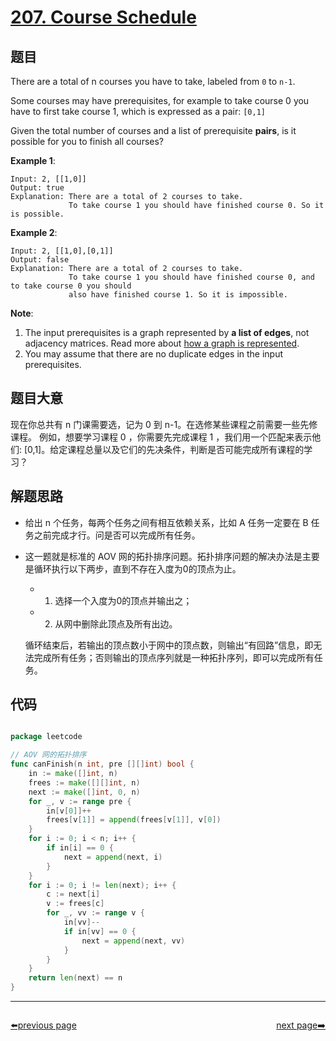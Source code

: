 # [207. Course Schedule](https://leetcode.com/problems/course-schedule/)

## 题目

There are a total of n courses you have to take, labeled from `0` to `n-1`.

Some courses may have prerequisites, for example to take course 0 you have to first take course 1, which is expressed as a pair: `[0,1]`

Given the total number of courses and a list of prerequisite **pairs**, is it possible for you to finish all courses?

**Example 1**:

    Input: 2, [[1,0]] 
    Output: true
    Explanation: There are a total of 2 courses to take. 
                 To take course 1 you should have finished course 0. So it is possible.

**Example 2**:

    Input: 2, [[1,0],[0,1]]
    Output: false
    Explanation: There are a total of 2 courses to take. 
                 To take course 1 you should have finished course 0, and to take course 0 you should
                 also have finished course 1. So it is impossible.

**Note**:

1. The input prerequisites is a graph represented by **a list of edges**, not adjacency matrices. Read more about [how a graph is represented](https://www.khanacademy.org/computing/computer-science/algorithms/graph-representation/a/representing-graphs).
2. You may assume that there are no duplicate edges in the input prerequisites.


## 题目大意

现在你总共有 n 门课需要选，记为 0 到 n-1。在选修某些课程之前需要一些先修课程。 例如，想要学习课程 0 ，你需要先完成课程 1 ，我们用一个匹配来表示他们: [0,1]。给定课程总量以及它们的先决条件，判断是否可能完成所有课程的学习？



## 解题思路

- 给出 n 个任务，每两个任务之间有相互依赖关系，比如 A 任务一定要在 B 任务之前完成才行。问是否可以完成所有任务。
- 这一题就是标准的 AOV 网的拓扑排序问题。拓扑排序问题的解决办法是主要是循环执行以下两步，直到不存在入度为0的顶点为止。
    - 1.  选择一个入度为0的顶点并输出之；
    - 2. 从网中删除此顶点及所有出边。

    循环结束后，若输出的顶点数小于网中的顶点数，则输出“有回路”信息，即无法完成所有任务；否则输出的顶点序列就是一种拓扑序列，即可以完成所有任务。



## 代码

```go

package leetcode

// AOV 网的拓扑排序
func canFinish(n int, pre [][]int) bool {
	in := make([]int, n)
	frees := make([][]int, n)
	next := make([]int, 0, n)
	for _, v := range pre {
		in[v[0]]++
		frees[v[1]] = append(frees[v[1]], v[0])
	}
	for i := 0; i < n; i++ {
		if in[i] == 0 {
			next = append(next, i)
		}
	}
	for i := 0; i != len(next); i++ {
		c := next[i]
		v := frees[c]
		for _, vv := range v {
			in[vv]--
			if in[vv] == 0 {
				next = append(next, vv)
			}
		}
	}
	return len(next) == n
}

```



----------------------------------------------
<div style="display: flex;justify-content: space-between;align-items: center;">
<p><a href="https://books.halfrost.com/leetcode/ChapterFour/0200~0299/0206.Reverse-Linked-List/">⬅️previous page</a></p>
<p><a href="https://books.halfrost.com/leetcode/ChapterFour/0200~0299/0208.Implement-Trie-Prefix-Tree/">next page➡️</a></p>
</div>
